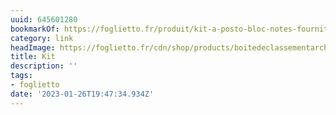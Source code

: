 ```yaml
---
uuid: 645601280
bookmarkOf: https://foglietto.fr/produit/kit-a-posto-bloc-notes-fournitures-scolaires-papeterie-en-ligne-foglietto/
category: link
headImage: https://foglietto.fr/cdn/shop/products/boitedeclassementarchiviomadeinfrancematerieldebureaufoglietto_4609b752-3b77-47f8-9349-f7a514858ac0_1200x.webp?v=1677858240
title: Kit
description: ''
tags:
- foglietto
date: '2023-01-26T19:47:34.934Z'
---
```



